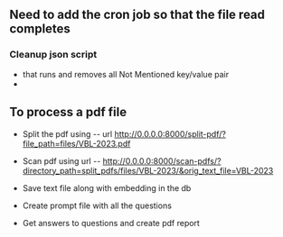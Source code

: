 ## Need to add the cron job so that the file read completes


### Cleanup json script

-  that runs and removes all Not Mentioned key/value pair
- 

## To process a pdf file

- Split the pdf using
-- url http://0.0.0.0:8000/split-pdf/?file_path=files/VBL-2023.pdf

- Scan pdf using url
-- http://0.0.0.0:8000/scan-pdfs/?directory_path=split_pdfs/files/VBL-2023/&orig_text_file=VBL-2023

- Save text file along with embedding in the db

- Create prompt file with all the questions

- Get answers to questions and create pdf report

